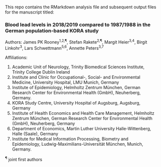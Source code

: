 This repo contains the RMarkdown analysis file and subsequent output files for the manuscript titled:

### Blood lead levels in 2018/2019 compared to 1987/1988 in the German population-based KORA study


Authors: James PK Rooney<sup>1,2,¶</sup>, Stefan Rakete<sup>2,¶</sup>, Margit Heier<sup>3,4</sup>, Birgit Linkohr<sup>3</sup>, Lars Schwettmann<sup>5,6</sup>, Annette Peters<sup>3,7</sup>

Affiliations:

1. Academic Unit of Neurology, Trinity Biomedical Sciences Institute, Trinity College Dublin Ireland
2. Institute and Clinic for Occupational-, Social- and Environmental Medicine, University Hospital, LMU Munich, Germany
3. Institute of Epidemiology, Helmholtz Zentrum München, German Research Center for Environmental Health (GmbH), Neuherberg, Germany.
4. KORA Study Centre, University Hospital of Augsburg, Augsburg, Germany
5. Institute of Health Economics and Health Care Management, Helmholtz Zentrum München, German Research Center for Environmental Health (GmbH), Neuherberg, Germany
6. Department of Economics, Martin Luther University Halle-Wittenberg, Halle (Saale), Germany
7. Institute for Medical Information Processing, Biometry and Epidemiology, Ludwig-Maximilians-Universität München, Munich, Germany.

<sup>¶</sup> joint first authors
